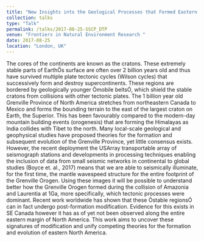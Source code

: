 ```yaml
---
title: "New Insights into the Geological Processes that Formed Eastern North America derived from a cutting-edge Seismological Imaging Technique"
collection: talks
type: "Talk"
permalink: /talks/2017-08-25-SSCP_DTP
venue: "Frontiers in Natural Environment Research "
date: 2017-08-25
location: "London, UK"
---
```


The cores of the continents are known as the cratons. These extremely stable parts of EarthÕs surface are often over 2 billion years old and thus have survived multiple plate tectonic cycles (Wilson cycles) that successively form and destroy supercontinents. These regions are bordered by geologically younger Òmobile beltsÓ, which shield the stable cratons from collisions with other tectonic plates. The 1 billion year old Grenville Province of North America stretches from northeastern Canada to Mexico and forms the bounding terrain to the east of the largest craton on Earth, the Superior. This has been favourably compared to the modern-day mountain building events (orogenesis) that are forming the Himalayas as India collides with Tibet to the north. Many local-scale geological and geophysical studies have proposed theories for the formation and subsequent evolution of the Grenville Province, yet little consensus exists. However, the recent deployment the USArray transportable array of seismograph stations and developments in processing techniques enabling the inclusion of data from small seismic networks in continental to global studies (Boyce et. al., 2017) means that we are able to seismically illuminate, for the first time, the mantle wavespeed structure for the entire footprint of the Grenville Orogen. Using these images it will be possible to understand better how the Grenville Orogen formed during the collision of Amazonia and Laurentia at 1Ga, more specifically, which tectonic processes were dominant. Recent work worldwide has shown that these Òstable regionsÓ can in fact undergo post-formation modification. Evidence for this exists in SE Canada however it has as of yet not been observed along the entire eastern margin of North America. This work aims to uncover these signatures of modification and unify competing theories for the formation and evolution of eastern North America.
